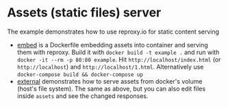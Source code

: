 # Assets (static files) server

The example demonstrates how to use reproxy.io for static content serving

- [embed](embed) is a Dockerfile embedding assets into container and serving them with reproxy.
  Build it with `docker build -t example .` and run with `docker -it --rm -p 80:80 example`. Hit `http://localhost/index.html` (or `http://localhost`) and `http://localhost/1.html`. Alternatively use `docker-compose build && docker-compose up` 
- [external](external) demonstrates how to serve assets from docker's volume (host's file system). The same as above, but you can also edit files inside `assets` and see the changed responses.